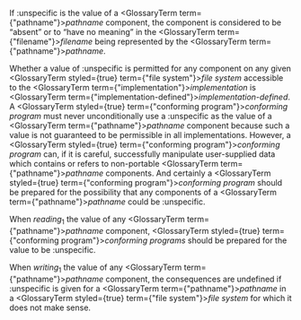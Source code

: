  



If :unspecific is the value of a <GlossaryTerm  term={"pathname"}><i>pathname</i></GlossaryTerm> component, the component is considered to be “absent” or to “have no meaning” in the <GlossaryTerm  term={"filename"}><i>filename</i></GlossaryTerm> being represented by the <GlossaryTerm  term={"pathname"}><i>pathname</i></GlossaryTerm>. 



Whether a value of :unspecific is permitted for any component on any given <GlossaryTerm styled={true} term={"file system"}><i>file system</i></GlossaryTerm> accessible to the <GlossaryTerm  term={"implementation"}><i>implementation</i></GlossaryTerm> is <GlossaryTerm  term={"implementation-defined"}><i>implementation-defined</i></GlossaryTerm>. A <GlossaryTerm styled={true} term={"conforming program"}><i>conforming program</i></GlossaryTerm> must never unconditionally use a :unspecific as the value of a <GlossaryTerm  term={"pathname"}><i>pathname</i></GlossaryTerm> component because such a value is not guaranteed to be permissible in all implementations. However, a <GlossaryTerm styled={true} term={"conforming program"}><i>conforming program</i></GlossaryTerm> can, if it is careful, successfully manipulate user-supplied data which contains or refers to non-portable <GlossaryTerm  term={"pathname"}><i>pathname</i></GlossaryTerm> components. And certainly a <GlossaryTerm styled={true} term={"conforming program"}><i>conforming program</i></GlossaryTerm> should be prepared for the possibility that any components of a <GlossaryTerm  term={"pathname"}><i>pathname</i></GlossaryTerm> could be :unspecific. 



When *reading*<sub>1</sub> the value of any <GlossaryTerm  term={"pathname"}><i>pathname</i></GlossaryTerm> component, <GlossaryTerm styled={true} term={"conforming program"}><i>conforming programs</i></GlossaryTerm> should be prepared for the value to be :unspecific. 



When *writing*<sub>1</sub> the value of any <GlossaryTerm  term={"pathname"}><i>pathname</i></GlossaryTerm> component, the consequences are undefined if :unspecific is given for a <GlossaryTerm  term={"pathname"}><i>pathname</i></GlossaryTerm> in a <GlossaryTerm styled={true} term={"file system"}><i>file system</i></GlossaryTerm> for which it does not make sense. 



